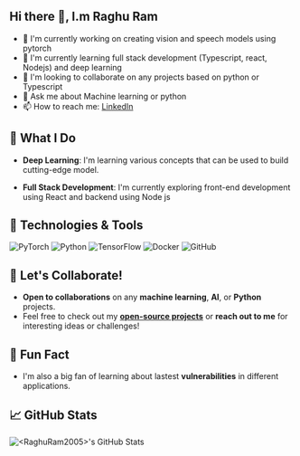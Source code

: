 ## Hi there 👋, I.m **Raghu Ram**

- 🔭 I'm currently working on creating vision and speech models using pytorch
- 🌱 I'm currently learning full stack development (Typescript, react, Nodejs) and deep learning
- 👯 I'm looking to collaborate on any projects based on python or Typescript
- 💬 Ask me about Machine learning or python
- 📫 How to reach me: <a href="https://linkedin.com/in/raghu-ram-sai-lingutla-atom" target="blank">LinkedIn</a>

## 🚀 What I Do

* **Deep Learning**: I'm learning various concepts that can be used to build cutting-edge model.

* **Full Stack Development**: I'm currently exploring front-end development using React and backend using Node js

## 🔧 Technologies & Tools

![PyTorch](https://img.shields.io/badge/-PyTorch-EE4C2C?style=flat\&logo=pytorch\&logoColor=white)
![Python](https://img.shields.io/badge/-Python-3776AB?style=flat\&logo=python\&logoColor=white)
![TensorFlow](https://img.shields.io/badge/-TensorFlow-FF6F00?style=flat\&logo=tensorflow\&logoColor=white)
![Docker](https://img.shields.io/badge/-Docker-2496ED?style=flat\&logo=docker\&logoColor=white)
![GitHub](https://img.shields.io/badge/-GitHub-181717?style=flat\&logo=github\&logoColor=white)

## 🤝 Let's Collaborate!

* **Open to collaborations** on any **machine learning**, **AI**, or **Python** projects.
* Feel free to check out my **[open-source projects](https://github.com/RaghuRam2005?tab=repositories)** or **reach out to me** for interesting ideas or challenges!

## 💬 Fun Fact

* I'm also a big fan of learning about lastest **vulnerabilities** in different applications.

## 📈 GitHub Stats

![\<RaghuRam2005>'s GitHub Stats](https://github-readme-stats.vercel.app/api?username=RaghuRam2005\&show_icons=true\&count_private=true\&hide=prs\&theme=tokyonight)
